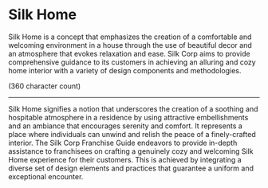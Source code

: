 # Silk Home

Silk Home is a concept that emphasizes the creation of a comfortable and welcoming environment in a house through the use of beautiful decor and an atmosphere that evokes relaxation and ease. Silk Corp aims to provide comprehensive guidance to its customers in achieving an alluring and cozy home interior with a variety of design components and methodologies.

(360 character count)

------

Silk Home signifies a notion that underscores the creation of a soothing and hospitable atmosphere in a residence by using attractive embellishments and an ambiance that encourages serenity and comfort. It represents a place where individuals can unwind and relish the peace of a finely-crafted interior. The Silk Corp Franchise Guide endeavors to provide in-depth assistance to franchisees on crafting a genuinely cozy and welcoming Silk Home experience for their customers. This is achieved by integrating a diverse set of design elements and practices that guarantee a uniform and exceptional encounter.
